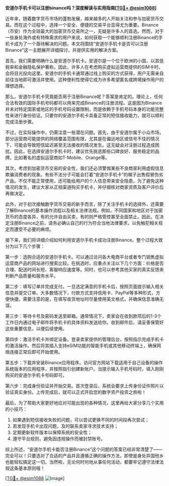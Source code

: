 **安道尔手机卡可以注册binance吗？深度解读与实用指南[[TG💪+ @esim1088](https://t.me/s/esim1088)]**

近年来，随着数字货币市场的蓬勃发展，越来越多的人开始关注和参与加密货币交易。而在这个过程中，选择一个安全、便捷的交易平台显得尤为重要。Binance（币安）作为全球最大的加密货币交易所之一，无疑是许多人的首选。然而，对于一些身处海外或有特殊需求的用户来说，如何获取一个能够顺利注册Binance的手机卡成为了一个亟待解决的问题。本文将围绕“安道尔手机卡是否可以注册Binance”这一主题展开详细探讨，并提供实用的解决方案。

首先，我们需要明确什么是安道尔手机卡。安道尔是一个位于欧洲的小国，以其低税率和金融隐私保护著称。因此，许多人在考虑购买虚拟运营商提供的SIM卡时，会将目光投向这里。安道尔的手机卡通常通过线上购买的方式获得，用户无需亲自前往当地即可激活并使用。这种便利性使得它成为许多希望匿名或跨境操作用户的理想选择。

那么，安道尔手机卡究竟能否用于注册Binance呢？答案是肯定的。理论上，任何合法有效的国际手机号码都可以用来完成Binance的注册流程。这是因为Binance并未对特定国家或地区的手机号码设置限制，而是依赖于手机号码本身的功能完整性来进行身份验证。只要你的安道尔手机卡具备正常的短信接收能力，就可以顺利完成注册步骤。

不过，在实际操作中，仍需注意一些潜在问题。首先，由于安道尔属于小众市场，部分运营商可能提供的网络覆盖范围有限，尤其是在偏远地区或信号不佳的情况下，可能会导致短信延迟甚至无法接收的情况发生。这无疑会对注册过程造成困扰。因此，在选择安道尔手机卡时，建议优先挑选那些口碑良好、服务稳定的品牌，比如著名的虚拟运营商如T-Mobile、Orange等。

其次，考虑到加密货币交易的安全性，我们还必须警惕某些不良商家利用虚假信息欺骗消费者的现象。有些不法分子可能会打着“安道尔手机卡”的幌子出售假冒伪劣产品，不仅不能正常使用，还可能给用户的个人信息带来安全隐患。为了避免这种情况的发生，建议大家从正规渠道购买手机卡，并仔细核对商家资质及客户评价后再做决定。

此外，对于初次接触数字货币交易的新手而言，除了关注手机卡的选择外，还需要了解Binance的基本操作流程以及相关法律法规。例如，不同国家和地区对于加密货币的态度各异，有的允许自由买卖，有的则严格管控甚至全面禁止。因此，在决定注册Binance之前，请务必确认自己的行为符合当地法律要求，以免触犯相关规定而遭受不必要的麻烦。

接下来，我们将详细介绍如何利用安道尔手机卡成功注册Binance。整个过程大致分为以下几个步骤：

第一步：选购合适的安道尔手机卡。可以通过访问各大电商平台或者专门销售虚拟运营商产品的网站进行搜索比较。在挑选时，应重点关注以下几个方面：价格是否合理、配送时间长短、客服响应速度等。同时，也可以参考其他买家的真实反馈来判断产品质量和服务水平。

第二步：填写订单并完成支付。一旦选定满意的手机卡后，按照页面提示输入相关信息并提交订单。大多数情况下，付款方式支持信用卡、PayPal等多种形式，方便快捷。需要注意的是，在填写收货地址时尽量使用英文格式，并确保信息准确无误。

第三步：等待卡号及密码发送至邮箱。通常情况下，卖家会在收到款项后的1-3个工作日内通过电子邮件将手机卡的具体资料发送给你。收到邮件后，请妥善保管好这些重要信息，以便后续使用。

第四步：激活手机卡并绑定设备。登录卖家提供的管理后台，按照指示完成手机卡的激活操作。然后将其插入支持eSIM功能的智能手机或其他移动终端上，确保网络连接正常后即可开始使用。

第五步：下载并安装Binance应用程序。访问官方网站下载适用于自己设备的操作系统版本的应用程序，并按照指引创建新账户。当提示输入手机号码时，填入刚刚购买的安道尔手机卡号码即可。

第六步：完成身份验证并开始交易。首次登录后，系统会要求上传身份证件照片以验证真实身份。上传完成后，就可以正式开启您的数字资产投资之旅啦！

最后，为了帮助大家更好地应对可能出现的各种情况，这里再给大家分享几个实用的小技巧：
1. 如果遇到短信接收失败的问题，可以尝试更换不同的时间段再次尝试；
2. 若发现手机卡出现问题，及时联系卖家寻求技术支持；
3. 定期更新软件版本以保障系统的安全性；
4. 遵守平台规则，避免因违规操作而被封禁账号。

综上所述，“安道尔手机卡能否注册Binance”这个问题的答案已经非常清楚了——完全可以！只要选对了合适的产品并且遵循正确的操作方法，即使是身处异国他乡也能轻松搞定这一切。当然啦，无论何时何地从事任何活动，都要牢记遵守法律法规这条基本原则哦！

[[TG💪+ @esim1088](https://t.me/s/esim1088) ![Image](https://i.postimg.cc/4NQfJmqS/Snipaste-2025-05-13-00-14-12.png)]